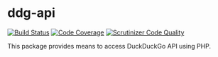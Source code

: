 # ddg-api

[![Build Status](https://travis-ci.org/maikgreubel/ddg-api.svg?branch=master)](https://travis-ci.org/maikgreubel/ddg-api)
[![Code Coverage](https://scrutinizer-ci.com/g/maikgreubel/ddg-api/badges/coverage.png?b=master)](https://scrutinizer-ci.com/g/maikgreubel/ddg-api/?branch=master)
[![Scrutinizer Code Quality](https://scrutinizer-ci.com/g/maikgreubel/ddg-api/badges/quality-score.png?b=master)](https://scrutinizer-ci.com/g/maikgreubel/ddg-api/?branch=master)

This package provides means to access DuckDuckGo API using PHP.